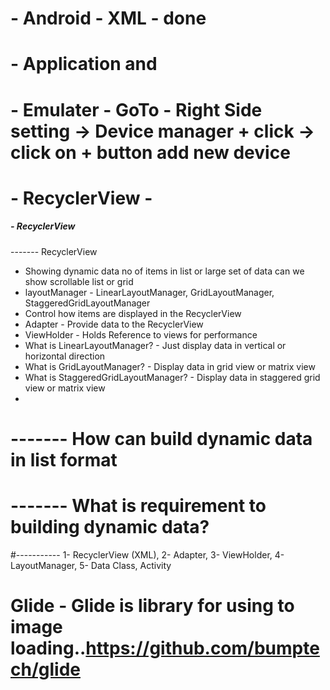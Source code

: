 # - Android - XML - done
# - Application and
# - Emulater  - GoTo - Right Side setting -> Device manager  + click -> click on + button add new device
# - RecyclerView - 
##### - RecyclerView 
 ------- RecyclerView
 - Showing dynamic data no of items in list  or large set of data can we show scrollable list or grid
 - layoutManager - LinearLayoutManager, GridLayoutManager, StaggeredGridLayoutManager
 - Control how items are displayed in the RecyclerView
 - Adapter - Provide data to the RecyclerView
 - ViewHolder - Holds Reference to views for performance
 - What is LinearLayoutManager? - Just display data in vertical or horizontal direction
 - What is GridLayoutManager? - Display data in grid view or matrix view
 - What is StaggeredGridLayoutManager? - Display data in staggered grid view or matrix view
 - 
 # ------- How can build dynamic data in list format 
 # ------- What is requirement to building dynamic data?
#----------- 1- RecyclerView (XML), 2- Adapter, 3- ViewHolder, 4- LayoutManager, 5- Data Class, Activity 

# Glide - Glide is library for using to image loading..https://github.com/bumptech/glide 